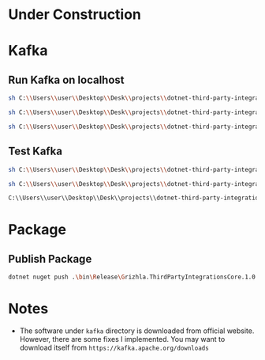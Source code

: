 # Under Construction

# Kafka

## Run Kafka on localhost

```bash
sh C:\\Users\\user\\Desktop\\Desk\\projects\\dotnet-third-party-integrations-core\\kafka\\bin\\zookeeper-server-start.sh C:\\Users\\user\\Desktop\\Desk\\projects\\dotnet-third-party-integrations-core\\kafka\\config\\zookeeper.properties
```

```bash
sh C:\\Users\\user\\Desktop\\Desk\\projects\\dotnet-third-party-integrations-core\\kafka\\bin\\kafka-server-start.sh C:\\Users\\user\\Desktop\\Desk\\projects\\dotnet-third-party-integrations-core\\kafka\\config\\server.properties
```

```bash
sh C:\\Users\\user\\Desktop\\Desk\\projects\\dotnet-third-party-integrations-core\\kafka\\bin\\kafka-consumer-groups.sh --bootstrap-server localhost:9092 --describe --group PigeonApp --offsets
```

## Test Kafka

```bash
sh C:\\Users\\user\\Desktop\\Desk\\projects\\dotnet-third-party-integrations-core\\kafka\\bin\\kafka-topics.sh --create --topic ContactIsCreated --bootstrap-server localhost:9092 --partitions 1 --replication-factor 1
```

```bash
sh C:\\Users\\user\\Desktop\\Desk\\projects\\dotnet-third-party-integrations-core\\kafka\\bin\\kafka-console-producer.sh --topic ContactIsCreated --bootstrap-server localhost:9092
```

```bash
C:\\Users\\user\\Desktop\\Desk\\projects\\dotnet-third-party-integrations-core\\kafka\\bin\\kafka-console-consumer.sh --topic ContactIsCreated --bootstrap-server localhost:9092 --from-beginning
```

# Package

## Publish Package

```bash
dotnet nuget push .\bin\Release\Grizhla.ThirdPartyIntegrationsCore.1.0.1.nupkg --api-key abcd1234  --source https://api.nuget.org/v3/index.json
```

# Notes

- The software under `kafka` directory is downloaded from official website. However, there are some fixes I implemented. You may want to download itself from `https://kafka.apache.org/downloads`

